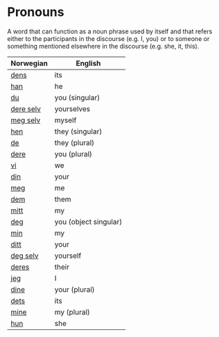 # Pronouns

A word that can function as a noun phrase used by itself and that refers either to the participants in the discourse (e.g. I, you) or to someone or something mentioned elsewhere in the discourse (e.g. she, it, this).

| Norwegian | English |
| --- | --- |
| [dens](https://www.ordnett.no/search?language=no&phrase=dens) | its |
| [han](https://www.ordnett.no/search?language=no&phrase=han) | he |
| [du](https://www.ordnett.no/search?language=no&phrase=du) | you (singular) |
| [dere selv](https://www.ordnett.no/search?language=no&phrase=dere%20selv) | yourselves |
| [meg selv](https://www.ordnett.no/search?language=no&phrase=meg%20selv) | myself |
| [hen](https://www.ordnett.no/search?language=no&phrase=hen) | they (singular) |
| [de](https://www.ordnett.no/search?language=no&phrase=de) | they (plural) |
| [dere](https://www.ordnett.no/search?language=no&phrase=dere) | you (plural) |
| [vi](https://www.ordnett.no/search?language=no&phrase=vi) | we |
| [din](https://www.ordnett.no/search?language=no&phrase=din) | your |
| [meg](https://www.ordnett.no/search?language=no&phrase=meg) | me |
| [dem](https://www.ordnett.no/search?language=no&phrase=dem) | them |
| [mitt](https://www.ordnett.no/search?language=no&phrase=mitt) | my |
| [deg](https://www.ordnett.no/search?language=no&phrase=deg) | you (object singular) |
| [min](https://www.ordnett.no/search?language=no&phrase=min) | my |
| [ditt](https://www.ordnett.no/search?language=no&phrase=ditt) | your |
| [deg selv](https://www.ordnett.no/search?language=no&phrase=deg%20selv) | yourself |
| [deres](https://www.ordnett.no/search?language=no&phrase=deres) | their |
| [jeg](https://www.ordnett.no/search?language=no&phrase=jeg) | I |
| [dine](https://www.ordnett.no/search?language=no&phrase=dine) | your (plural) |
| [dets](https://www.ordnett.no/search?language=no&phrase=dets) | its |
| [mine](https://www.ordnett.no/search?language=no&phrase=mine) | my (plural) |
| [hun](https://www.ordnett.no/search?language=no&phrase=hun) | she |

